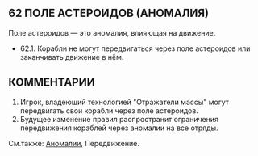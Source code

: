 62 ПОЛЕ АСТЕРОИДОВ (АНОМАЛИЯ)
---

Поле астероидов — это аномалия, влияющая на движение.
* 62.1. Корабли не могут передвигаться через поле астероидов или заканчивать движение в нём.

КОММЕНТАРИИ
---
1) Игрок, владеющий технологией "Отражатели массы" могут передвигать свои корабли через поле астероидов.
2) Будущее изменение правил распространит ограничения передвижения кораблей через аномалии на все отряды.
  
См.также: [Аномалии](anomalies.md), Передвижение.
